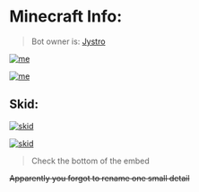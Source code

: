 # Minecraft Info:

> Bot owner is: [Jystro](https://github.com/Jystro)

<a href="https://github.com/zEncrypte/sylex.tools/blob/main/SylexBot.proofs/proofs.md"><img src="https://i.ibb.co/4YZpZDc/Screenshot.png" alt="me" border="0"></a>

<a href="https://github.com/zEncrypte/sylex.tools/blob/main/SylexBot.proofs/proofs.md"><img src="https://i.ibb.co/tMCpGK8/Screenshot-3.png" alt="me" border="0"></a>

## Skid:

<a href="https://github.com/zEncrypte/sylex.tools/blob/main/SylexBot.proofs/proofs.md"><img src="https://i.ibb.co/jLsff7D/Screenshot-1.png" alt="skid" border="0"></a>

<a href="https://github.com/zEncrypte/sylex.tools/blob/main/SylexBot.proofs/proofs.md"><img src="https://i.ibb.co/G03d5B2/Screenshot-2.png" alt="skid" border="0"></a>

> Check the bottom of the embed

~~Apparently you forgot to rename one small detail~~
